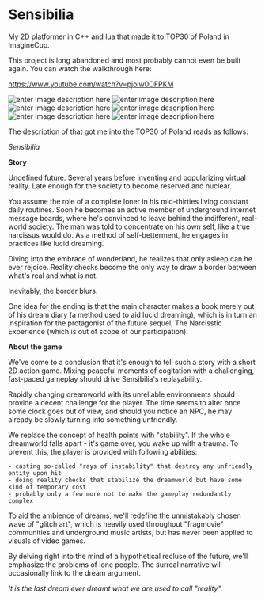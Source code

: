 # Sensibilia
My 2D platformer in C++ and lua that made it to TOP30 of Poland in ImagineCup.

This project is long abandoned and most probably cannot even be built again.
You can watch the walkthrough here:

https://www.youtube.com/watch?v=pjolw0OFPKM

![enter image description here][1]
![enter image description here][2]
![enter image description here][3]
![enter image description here][4]
![enter image description here][5]
![enter image description here][6]

  [1]: http://i.imgur.com/ZPte51x.png
  [2]: http://i.imgur.com/BITz1XU.png
  [3]: http://i.imgur.com/RoP0wTy.png
  [4]: http://i.imgur.com/1mjPq8B.png
  [5]: http://i.imgur.com/yORUI3H.png
  [6]: http://i.imgur.com/0Di698Y.png
  

The description of that got me into the TOP30 of Poland reads as follows:

*Sensibilia*

**Story**

Undefined future.
Several years before inventing and popularizing virtual reality.
Late enough for the society to become reserved and nuclear.

You assume the role of a complete loner in his mid-thirties living constant daily routines.
Soon he becomes an active member of underground internet message boards, where he's convinced to leave behind the indifferent,
real-world society. The man was told to concentrate on his own self, like a true narcissus would do.
As a method of self-betterment, he engages in practices like lucid dreaming.

Diving into the embrace of wonderland, he realizes that only asleep can he ever rejoice.
Reality checks become the only way to draw a border between what's real and what is not.

Inevitably, the border blurs.

One idea for the ending is that the main character makes a book merely out of his dream diary (a method used to aid lucid dreaming),
which is in turn an inspiration for the protagonist of the future sequel, The Narcisstic Experience (which is out of scope of our participation).

**About the game**

We've come to a conclusion that it's enough to tell such a story with a short 2D action game.
Mixing peaceful moments of cogitation with a challenging, fast-paced gameplay should drive Sensibilia's replayability.

Rapidly changing dreamworld with its unreliable environments should provide a decent challenge for the player.
The time seems to alter once some clock goes out of view, and should you notice an NPC,
he may already be slowly turning into something unfriendly.

We replace the concept of health points with "stability".
If the whole dreamworld falls apart - it's game over, you wake up with a trauma.
To prevent this, the player is provided with following abilities:

    - casting so-called "rays of instability" that destroy any unfriendly entity upon hit
    - doing reality checks that stabilize the dreamworld but have some kind of temporary cost
    - probably only a few more not to make the gameplay redundantly complex

To aid the ambience of dreams, we'll redefine the unmistakably chosen wave of "glitch art",
which is heavily used throughout "fragmovie" communities and underground music artists, but has never been applied to visuals of video games.

By delving right into the mind of a hypothetical recluse of the future, we'll emphasize the problems of lone people.
The surreal narrative will occasionally link to the dream argument.

*It is the last dream ever dreamt what we are used to call "reality".*
